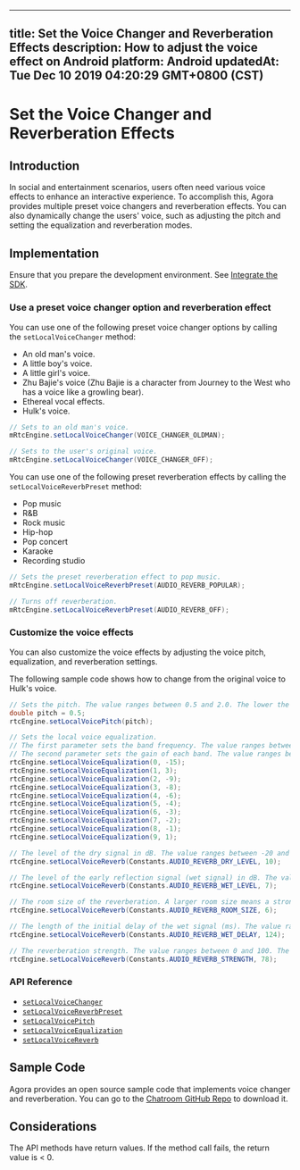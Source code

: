 
---
title: Set the Voice Changer and Reverberation Effects
description: How to adjust the voice effect on Android
platform: Android
updatedAt: Tue Dec 10 2019 04:20:29 GMT+0800 (CST)
---
# Set the Voice Changer and Reverberation Effects
## Introduction 
In social and entertainment scenarios, users often need various voice effects to enhance an interactive experience. To accomplish this, Agora provides multiple preset voice changers and reverberation effects. You can also dynamically change the users' voice, such as adjusting the pitch and setting the equalization and reverberation modes.

## Implementation
Ensure that you prepare the development environment. See [Integrate the SDK](../../en/Audio%20Broadcast/start_live_android.md).

### Use a preset voice changer option and reverberation effect

You can use one of the following preset voice changer options by calling the `setLocalVoiceChanger` method:

- An old man's voice.
- A little boy's voice.
- A little girl's voice.
- Zhu Bajie's voice (Zhu Bajie is a character from Journey to the West who has a voice like a growling bear).
- Ethereal vocal effects.
- Hulk's voice.

```java
// Sets to an old man's voice.
mRtcEngine.setLocalVoiceChanger(VOICE_CHANGER_OLDMAN);

// Sets to the user's original voice.
mRtcEngine.setLocalVoiceChanger(VOICE_CHANGER_OFF);
```

You can use one of the following preset reverberation effects by calling the `setLocalVoiceReverbPreset` method:

- Pop music
- R&B
- Rock music
- Hip-hop
- Pop concert
- Karaoke
- Recording studio

```java
// Sets the preset reverberation effect to pop music.
mRtcEngine.setLocalVoiceReverbPreset(AUDIO_REVERB_POPULAR);

// Turns off reverberation.
mRtcEngine.setLocalVoiceReverbPreset(AUDIO_REVERB_OFF);
```

### Customize the voice effects

You can also customize the voice effects by adjusting the voice pitch, equalization, and reverberation settings.

The following sample code shows how to change from the original voice to Hulk's voice.

```java
// Sets the pitch. The value ranges between 0.5 and 2.0. The lower the value, the lower the pitch. The default value is 1.0, which is the original pitch.
double pitch = 0.5;
rtcEngine.setLocalVoicePitch(pitch);

// Sets the local voice equalization.
// The first parameter sets the band frequency. The value ranges between 0 and 9. Each value represents the center frequency of the band: 31, 62, 125, 250, 500, 1k, 2k, 4k, 8k, and 16k Hz
// The second parameter sets the gain of each band. The value ranges between -15 and 15 dB. The default value is 0.
rtcEngine.setLocalVoiceEqualization(0, -15);
rtcEngine.setLocalVoiceEqualization(1, 3);
rtcEngine.setLocalVoiceEqualization(2, -9);
rtcEngine.setLocalVoiceEqualization(3, -8);
rtcEngine.setLocalVoiceEqualization(4, -6);
rtcEngine.setLocalVoiceEqualization(5, -4);
rtcEngine.setLocalVoiceEqualization(6, -3);
rtcEngine.setLocalVoiceEqualization(7, -2);
rtcEngine.setLocalVoiceEqualization(8, -1);
rtcEngine.setLocalVoiceEqualization(9, 1);

// The level of the dry signal in dB. The value ranges between -20 and 10.
rtcEngine.setLocalVoiceReverb(Constants.AUDIO_REVERB_DRY_LEVEL, 10);

// The level of the early reflection signal (wet signal) in dB. The value ranges between -20 and 10.
rtcEngine.setLocalVoiceReverb(Constants.AUDIO_REVERB_WET_LEVEL, 7);

// The room size of the reverberation. A larger room size means a stronger reverberation. The value ranges between 0 and 100.
rtcEngine.setLocalVoiceReverb(Constants.AUDIO_REVERB_ROOM_SIZE, 6);

// The length of the initial delay of the wet signal (ms). The value ranges between 0 and 200.
rtcEngine.setLocalVoiceReverb(Constants.AUDIO_REVERB_WET_DELAY, 124);

// The reverberation strength. The value ranges between 0 and 100. The higher the value, the stronger the reverberation.
rtcEngine.setLocalVoiceReverb(Constants.AUDIO_REVERB_STRENGTH, 78);
```

### API Reference

- [`setLocalVoiceChanger`](https://docs.agora.io/en/Audio%20Broadcast/API%20Reference/java/classio_1_1agora_1_1rtc_1_1_rtc_engine.html#ade6883c7878b7a596d5b2563462597dd)
- [`setLocalVoiceReverbPreset`](https://docs.agora.io/en/Audio%20Broadcast/API%20Reference/java/classio_1_1agora_1_1rtc_1_1_rtc_engine.html#a10dd25bc8e129512cd6727133b7fc42f)
- [`setLocalVoicePitch`](https://docs.agora.io/en/Audio%20Broadcast/API%20Reference/java/classio_1_1agora_1_1rtc_1_1_rtc_engine.html#a41b525f9cbf2911594bcda9b20a728c9)
- [`setLocalVoiceEqualization`](https://docs.agora.io/en/Audio%20Broadcast/API%20Reference/java/classio_1_1agora_1_1rtc_1_1_rtc_engine.html#a9e3aa79f0d6d8f2ea81907543506d960)
- [`setLocalVoiceReverb`](https://docs.agora.io/en/Audio%20Broadcast/API%20Reference/java/classio_1_1agora_1_1rtc_1_1_rtc_engine.html#a4afc32ba68e997e90ba3f128317827fa)

## Sample Code

Agora provides an open source sample code that implements voice changer and reverberation. You can go to the [Chatroom GitHub Repo](https://github.com/AgoraIO-Usecase/Chatroom/tree/master/Android) to download it.

## Considerations
The API methods have return values. If the method call fails, the return value is < 0.
